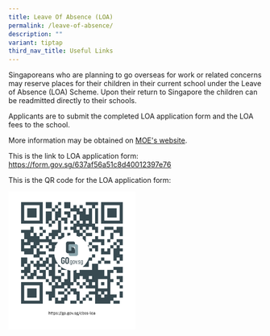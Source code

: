 ```yaml
---
title: Leave Of Absence (LOA)
permalink: /leave-of-absence/
description: ""
variant: tiptap
third_nav_title: Useful Links
---
```

<p>Singaporeans who are planning to go overseas for work or related concerns
may reserve places for their children in their current school under the
Leave of Absence (LOA) Scheme. Upon their return to Singapore the children
can be readmitted directly to their schools.</p>
<p>Applicants are to submit the completed LOA application form and the LOA
fees to the school.</p>
<p>More information may be obtained on <a href="https://www.moe.gov.sg/returning-singaporeans" rel="noopener noreferrer nofollow" target="_blank">MOE's website</a>.</p>
<p>This is the link to LOA application form: <a href="https://form.gov.sg/637af56a51c8d40012397e76" rel="noopener noreferrer nofollow" target="_blank">https://form.gov.sg/637af56a51c8d40012397e76</a>
</p>
<p>This is the QR code for the LOA application form:</p>
<div class="isomer-image-wrapper">
<img style="width: 50%;" height="auto" width="100%" alt="" src="/images/CBSS%20LOA%20QR%20Code.jpg">
</div>
<p></p>